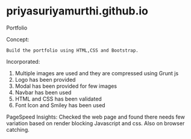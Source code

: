 # priyasuriyamurthi.github.io
Portfolio

Concept:

	Build the portfolio using HTML,CSS and Bootstrap. 

Incorporated:

1. Multiple images are used and they are compressed using Grunt js
2. Logo has been provided
3. Modal has been provided for few images
4. Navbar has been used
5. HTML and CSS has been validated
6. Font Icon and Smiley has been used


PageSpeed Insights: Checked the web page and found there needs few variation based on render blocking Javascript and css. Also on browser catching. 



